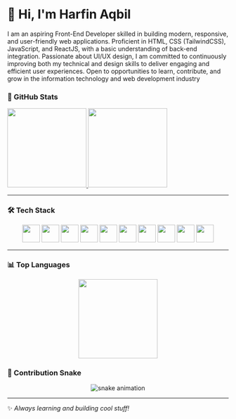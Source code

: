 # 👋 Hi, I'm Harfin Aqbil  

I am an aspiring Front-End Developer skilled in building modern, responsive, and user-friendly web applications. Proficient in HTML, CSS (TailwindCSS), JavaScript, and ReactJS, with a basic understanding of back-end integration. Passionate about UI/UX design, I am committed to continuously improving both my technical and design skills to deliver engaging and efficient user experiences. Open to opportunities to learn, contribute, and grow in the information technology and web development industry

### 🚀 GitHub Stats  
<p align="left">
<a href="https://github.com/Harfinnn">
  <img height="180em" src="https://github-readme-stats-eight-theta.vercel.app/api?username=penuliscode&show_icons=true&theme=algolia&include_all_commits=true&count_private=true"/>
  <img height="180em" src="https://github-readme-stats-eight-theta.vercel.app/api/top-langs/?username=penuliscode&layout=compact&layout=compact&theme=algolia"/>
</a>
</p>

---

### 🛠️ Tech Stack  
<p align="center">
  <!-- Frontend -->
  <img src="https://cdn.jsdelivr.net/gh/devicons/devicon/icons/html5/html5-original.svg" width="40" height="40"/>
  <img src="https://cdn.jsdelivr.net/gh/devicons/devicon/icons/css3/css3-original.svg" width="40" height="40"/>
  <img src="https://cdn.jsdelivr.net/gh/devicons/devicon/icons/javascript/javascript-original.svg" width="40" height="40"/>
  <img src="https://cdn.jsdelivr.net/gh/devicons/devicon/icons/react/react-original.svg" width="40" height="40"/>
  
  <!-- Backend -->
  <img src="https://cdn.jsdelivr.net/gh/devicons/devicon/icons/php/php-original.svg" width="40" height="40"/>
  <img src="https://cdn.jsdelivr.net/gh/devicons/devicon/icons/mysql/mysql-original.svg" width="40" height="40"/>
  <img src="https://cdn.jsdelivr.net/gh/devicons/devicon/icons/nodejs/nodejs-original.svg" width="40" height="40"/>
  
  <!-- Tools -->
  <img src="https://cdn.jsdelivr.net/gh/devicons/devicon/icons/git/git-original.svg" width="40" height="40"/>
  <img src="https://cdn.jsdelivr.net/gh/devicons/devicon/icons/github/github-original.svg" width="40" height="40"/>
  <img src="https://cdn.jsdelivr.net/gh/devicons/devicon/icons/vscode/vscode-original.svg" width="40" height="40"/>
</p>

---

### 📊 Top Languages  
<p align="center">
  <img src="https://github-readme-stats.vercel.app/api/top-langs/?username=Harfinnn&layout=compact&theme=tokyonight" height="180"/>
</p>

### 🐍 Contribution Snake  
<p align="center">
  <img src="https://raw.githubusercontent.com/Harfinnn/Harfinnn/output/github-contribution-grid-snake.svg" alt="snake animation"/>
</p>

---
✨ _Always learning and building cool stuff!_

